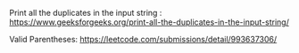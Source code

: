 Print all the duplicates in the input string :  https://www.geeksforgeeks.org/print-all-the-duplicates-in-the-input-string/




Valid Parentheses: https://leetcode.com/submissions/detail/993637306/
